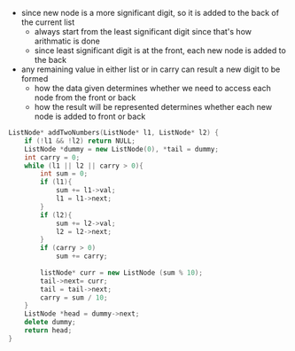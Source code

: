 - since new node is a more significant digit, so it is added to the back of the current list
    - always start from the least significant digit since that's how arithmatic is done
    - since least significant digit is at the front, each new node is added to the back
- any remaining value in either list or in carry can result a new digit to be formed
    - how the data given determines whether we need to access each node from the front or back
    - how the result will be represented determines whether each new node is added to front or back

```cpp
ListNode* addTwoNumbers(ListNode* l1, ListNode* l2) {
    if (!l1 && !l2) return NULL;
    ListNode *dummy = new ListNode(0), *tail = dummy; 
    int carry = 0;
    while (l1 || l2 || carry > 0){
        int sum = 0;
        if (l1){
            sum += l1->val;
            l1 = l1->next;
        }
        if (l2){
            sum += l2->val;
            l2 = l2->next;
        }
        if (carry > 0)
            sum += carry;
        
        listNode* curr = new ListNode (sum % 10);
        tail->next= curr;
        tail = tail->next;
        carry = sum / 10;
    }
    ListNode *head = dummy->next;
    delete dummy;
    return head;
}
```
